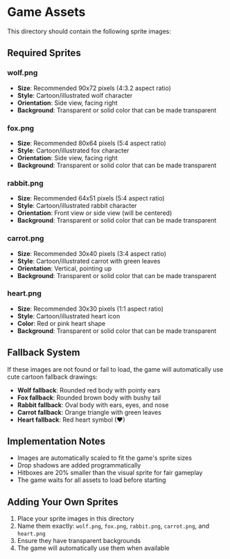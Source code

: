 # Game Assets

This directory should contain the following sprite images:

## Required Sprites

### wolf.png

- **Size**: Recommended 90x72 pixels (4:3.2 aspect ratio)
- **Style**: Cartoon/illustrated wolf character
- **Orientation**: Side view, facing right
- **Background**: Transparent or solid color that can be made transparent

### fox.png

- **Size**: Recommended 80x64 pixels (5:4 aspect ratio)
- **Style**: Cartoon/illustrated fox character
- **Orientation**: Side view, facing right
- **Background**: Transparent or solid color that can be made transparent

### rabbit.png

- **Size**: Recommended 64x51 pixels (5:4 aspect ratio)
- **Style**: Cartoon/illustrated rabbit character
- **Orientation**: Front view or side view (will be centered)
- **Background**: Transparent or solid color that can be made transparent

### carrot.png

- **Size**: Recommended 30x40 pixels (3:4 aspect ratio)
- **Style**: Cartoon/illustrated carrot with green leaves
- **Orientation**: Vertical, pointing up
- **Background**: Transparent or solid color that can be made transparent

### heart.png

- **Size**: Recommended 30x30 pixels (1:1 aspect ratio)
- **Style**: Cartoon/illustrated heart icon
- **Color**: Red or pink heart shape
- **Background**: Transparent or solid color that can be made transparent

## Fallback System

If these images are not found or fail to load, the game will automatically use cute cartoon fallback drawings:

- **Wolf fallback**: Rounded red body with pointy ears
- **Fox fallback**: Rounded brown body with bushy tail
- **Rabbit fallback**: Oval body with ears, eyes, and nose
- **Carrot fallback**: Orange triangle with green leaves
- **Heart fallback**: Red heart symbol (♥)

## Implementation Notes

- Images are automatically scaled to fit the game's sprite sizes
- Drop shadows are added programmatically
- Hitboxes are 20% smaller than the visual sprite for fair gameplay
- The game waits for all assets to load before starting

## Adding Your Own Sprites

1. Place your sprite images in this directory
2. Name them exactly: `wolf.png`, `fox.png`, `rabbit.png`, `carrot.png`, and `heart.png`
3. Ensure they have transparent backgrounds
4. The game will automatically use them when available
